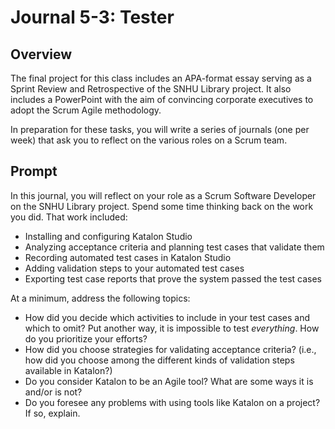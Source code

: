 # Journal 5-3: Tester

## Overview

The final project for this class includes an APA-format essay serving as a Sprint Review and Retrospective of the SNHU Library project. It also includes a PowerPoint with the aim of convincing corporate executives to adopt the Scrum Agile methodology.

In preparation for these tasks, you will write a series of journals (one per week) that ask you to reflect on the various roles on a Scrum team.

## Prompt

In this journal, you will reflect on your role as a Scrum Software Developer on the SNHU Library project. Spend some time thinking back on the work you did. That work included:

* Installing and configuring Katalon Studio
* Analyzing acceptance criteria and planning test cases that validate them
* Recording automated test cases in Katalon Studio
* Adding validation steps to your automated test cases
* Exporting test case reports that prove the system passed the test cases

At a minimum, address the following topics:

* How did you decide which activities to include in your test cases and which to omit? Put another way, it is impossible to test _everything_. How do you prioritize your efforts?
* How did you choose strategies for validating acceptance criteria? (i.e., how did you choose among the different kinds of validation steps available in Katalon?)
* Do you consider Katalon to be an Agile tool? What are some ways it is and/or is not?
* Do you foresee any problems with using tools like Katalon on a project? If so, explain.
